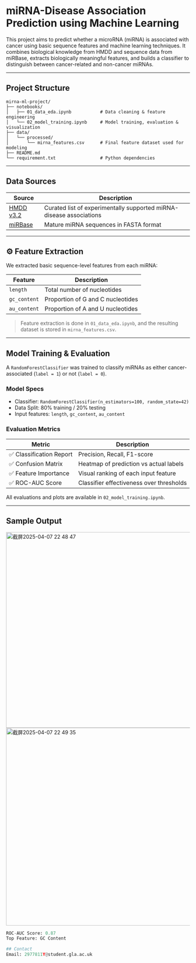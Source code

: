 #  miRNA-Disease Association Prediction using Machine Learning

This project aims to predict whether a microRNA (miRNA) is associated with cancer using basic sequence features and machine learning techniques. It combines biological knowledge from HMDD and sequence data from miRBase, extracts biologically meaningful features, and builds a classifier to distinguish between cancer-related and non-cancer miRNAs.

---

##  Project Structure

```
mirna-ml-project/
├── notebooks/
│   ├── 01_data_eda.ipynb           # Data cleaning & feature engineering
│   └── 02_model_training.ipynb     # Model training, evaluation & visualization
├── data/
│   └── processed/
│       └── mirna_features.csv      # Final feature dataset used for modeling
├── README.md
└── requirement.txt                 # Python dependencies
```


---

##  Data Sources

| Source | Description |
|--------|-------------|
| [HMDD v3.2](http://www.cuilab.cn/hmdd) | Curated list of experimentally supported miRNA-disease associations |
| [miRBase](https://www.mirbase.org/) | Mature miRNA sequences in FASTA format |

---

## ⚙ Feature Extraction

We extracted basic sequence-level features from each miRNA:

| Feature       | Description                              |
|---------------|------------------------------------------|
| `length`      | Total number of nucleotides              |
| `gc_content`  | Proportion of G and C nucleotides        |
| `au_content`  | Proportion of A and U nucleotides        |

> Feature extraction is done in `01_data_eda.ipynb`, and the resulting dataset is stored in `mirna_features.csv`.

---

##  Model Training & Evaluation

A `RandomForestClassifier` was trained to classify miRNAs as either cancer-associated (`label = 1`) or not (`label = 0`).

### Model Specs

- Classifier: `RandomForestClassifier(n_estimators=100, random_state=42)`
- Data Split: 80% training / 20% testing
- Input features: `length`, `gc_content`, `au_content`

### Evaluation Metrics

| Metric              | Description |
|---------------------|-------------|
| ✅ Classification Report | Precision, Recall, F1-score |
| ✅ Confusion Matrix      | Heatmap of prediction vs actual labels |
| ✅ Feature Importance     | Visual ranking of each input feature |
| ✅ ROC-AUC Score          | Classifier effectiveness over thresholds |

All evaluations and plots are available in `02_model_training.ipynb`.

---

##  Sample Output

<img width="535" alt="截屏2025-04-07 22 48 47" src="https://github.com/user-attachments/assets/e2e0e965-7442-40cc-a656-20a1d37f8ebb" />

<img width="541" alt="截屏2025-04-07 22 49 35" src="https://github.com/user-attachments/assets/8511e9ee-7061-442b-b1a2-fd77fcb0bfbd" />

```python
ROC-AUC Score: 0.87
Top Feature: GC Content

## Contact
Email: 2977811Y@student.gla.ac.uk  


